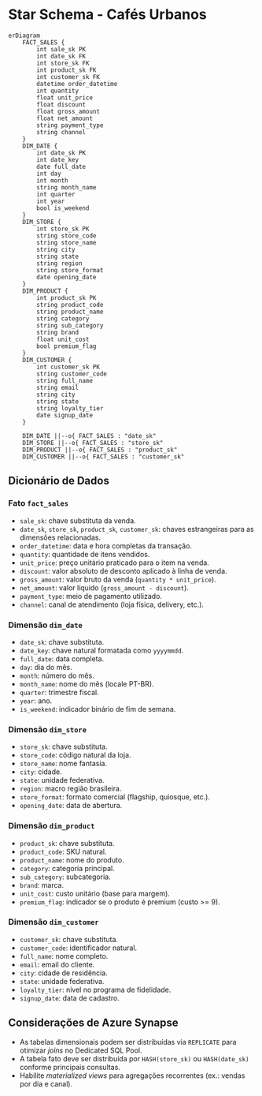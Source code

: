 # Star Schema - Cafés Urbanos

```mermaid
erDiagram
    FACT_SALES {
        int sale_sk PK
        int date_sk FK
        int store_sk FK
        int product_sk FK
        int customer_sk FK
        datetime order_datetime
        int quantity
        float unit_price
        float discount
        float gross_amount
        float net_amount
        string payment_type
        string channel
    }
    DIM_DATE {
        int date_sk PK
        int date_key
        date full_date
        int day
        int month
        string month_name
        int quarter
        int year
        bool is_weekend
    }
    DIM_STORE {
        int store_sk PK
        string store_code
        string store_name
        string city
        string state
        string region
        string store_format
        date opening_date
    }
    DIM_PRODUCT {
        int product_sk PK
        string product_code
        string product_name
        string category
        string sub_category
        string brand
        float unit_cost
        bool premium_flag
    }
    DIM_CUSTOMER {
        int customer_sk PK
        string customer_code
        string full_name
        string email
        string city
        string state
        string loyalty_tier
        date signup_date
    }

    DIM_DATE ||--o{ FACT_SALES : "date_sk"
    DIM_STORE ||--o{ FACT_SALES : "store_sk"
    DIM_PRODUCT ||--o{ FACT_SALES : "product_sk"
    DIM_CUSTOMER ||--o{ FACT_SALES : "customer_sk"
```

## Dicionário de Dados

### Fato `fact_sales`
- `sale_sk`: chave substituta da venda.
- `date_sk`, `store_sk`, `product_sk`, `customer_sk`: chaves estrangeiras para
  as dimensões relacionadas.
- `order_datetime`: data e hora completas da transação.
- `quantity`: quantidade de itens vendidos.
- `unit_price`: preço unitário praticado para o item na venda.
- `discount`: valor absoluto de desconto aplicado à linha de venda.
- `gross_amount`: valor bruto da venda (`quantity * unit_price`).
- `net_amount`: valor líquido (`gross_amount - discount`).
- `payment_type`: meio de pagamento utilizado.
- `channel`: canal de atendimento (loja física, delivery, etc.).

### Dimensão `dim_date`
- `date_sk`: chave substituta.
- `date_key`: chave natural formatada como `yyyymmdd`.
- `full_date`: data completa.
- `day`: dia do mês.
- `month`: número do mês.
- `month_name`: nome do mês (locale PT-BR).
- `quarter`: trimestre fiscal.
- `year`: ano.
- `is_weekend`: indicador binário de fim de semana.

### Dimensão `dim_store`
- `store_sk`: chave substituta.
- `store_code`: código natural da loja.
- `store_name`: nome fantasia.
- `city`: cidade.
- `state`: unidade federativa.
- `region`: macro região brasileira.
- `store_format`: formato comercial (flagship, quiosque, etc.).
- `opening_date`: data de abertura.

### Dimensão `dim_product`
- `product_sk`: chave substituta.
- `product_code`: SKU natural.
- `product_name`: nome do produto.
- `category`: categoria principal.
- `sub_category`: subcategoria.
- `brand`: marca.
- `unit_cost`: custo unitário (base para margem).
- `premium_flag`: indicador se o produto é premium (custo >= 9).

### Dimensão `dim_customer`
- `customer_sk`: chave substituta.
- `customer_code`: identificador natural.
- `full_name`: nome completo.
- `email`: email do cliente.
- `city`: cidade de residência.
- `state`: unidade federativa.
- `loyalty_tier`: nível no programa de fidelidade.
- `signup_date`: data de cadastro.

## Considerações de Azure Synapse

- As tabelas dimensionais podem ser distribuídas via `REPLICATE` para otimizar
  *joins* no Dedicated SQL Pool.
- A tabela fato deve ser distribuída por `HASH(store_sk)` ou `HASH(date_sk)`
  conforme principais consultas.
- Habilite *materialized views* para agregações recorrentes (ex.: vendas por
  dia e canal).
